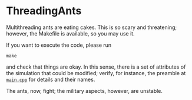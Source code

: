 # ThreadingAnts

Multithreading ants are eating cakes. This is so scary and threatening; however, the Makefile is available, so you may use it. 

If you want to execute the code, please run 

``` 
make 
``` 

and check that things are okay. In this sense, there is a set of attributes of the simulation that could be modified; verify, for instance, the preamble at [`main.cpp`](./main.cpp) for details and their names. 

The ants, now, fight; the military aspects, however, are unstable. 
